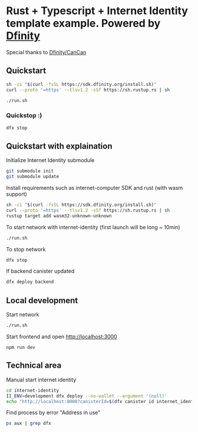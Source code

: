 # Rust + Typescript + Internet Identity template example. Powered by [Dfinity](https://dfinity.org/)

Special thanks to [Dfinity/CanCan](https://github.com/dfinity/cancan)

## Quickstart
```bash
sh -ci "$(curl -fsSL https://sdk.dfinity.org/install.sh)"
curl --proto '=https' --tlsv1.2 -sSf https://sh.rustup.rs | sh

./run.sh
```

### Quickstop :)
```bash
dfx stop
```

## Quickstart with explaination

Initialize Internet Identity submodule

```bash
git submodule init
git submodule update
```

Install requirements such as internet-computer SDK and rust (with wasm support)

```bash
sh -ci "$(curl -fsSL https://sdk.dfinity.org/install.sh)"
curl --proto '=https' --tlsv1.2 -sSf https://sh.rustup.rs | sh
rustup target add wasm32-unknown-unknown
```

To start network with internet-identity (first launch will be long ~ 10min)

```bash
./run.sh
```

To stop network
```bash
dfx stop
```

If backend canister updated
```bash
dfx deploy backend
```

## Local development

Start network
```bash
./run.sh
```

Start frontend and open [http://localhost:3000](localhost:3000)
```
npm run dev
```


## Technical area
Manual start internet identity

```bash
cd internet-identity
II_ENV=development dfx deploy --no-wallet --argument '(null)'
echo "http://localhost:8000?canisterId=$(dfx canister id internet_identity)"
```

Find process by error "Address in use"

```bash
ps aux | grep dfx
```